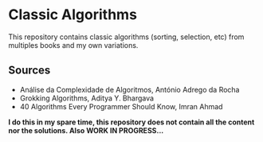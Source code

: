 # Classic Algorithms
This repository contains classic algorithms (sorting, selection, etc) from multiples books and my own variations.

## Sources
- Análise da Complexidade de Algoritmos, António Adrego da Rocha
- Grokking Algorithms, Aditya Y. Bhargava
-  40 Algorithms Every Programmer Should Know, Imran Ahmad

**I do this in my spare time, this repository does not contain all the content nor the solutions. Also WORK IN PROGRESS...**
